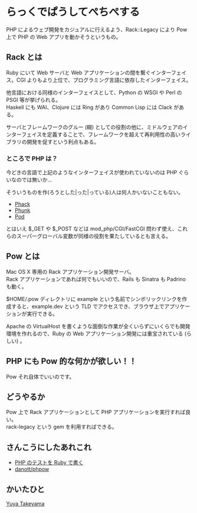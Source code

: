らっくでぱうしてぺちぺする
==========================

PHP によるウェブ開発をカジュアルに行えるよう、Rack::Legacy により Pow 上で PHP の Web アプリを動かそうというもの。

Rack とは
---------

Ruby にいて Web サーバと Web アプリケーションの間を繋ぐインターフェイス。CGI よりもより上位で、プログラミング言語に依存したインターフェイス。

他言語における同様のインターフェイスとして、Python の WSGI や Perl の PSGI 等が挙げられる。  
Haskell にも WAI、Clojure には Ring があり Common Lisp には Clack がある。  

サーバとフレームワークのグルー (糊) としての役割の他に、ミドルウェアのインターフェイスを定義することで、フレームワークを超えて再利用性の高いライブラリの開発を促すという利点もある。

### ところで PHP は？

今どきの言語で上記のようなインターフェイスが使われていないのは PHP ぐらいなのでは無いか...

そういうものを作(ろうとした|った|っている)人は何人かいないこともない。

- [Phack](http://www.youtube.com/watch?v=xnw0TljGX6I)
- [Phunk](https://github.com/kuzuha/Phunk)
- [Pod](https://github.com/CHH/pod)

とはいえ $\_GET や $\_POST などは mod\_php/CGI/FastCGI 問わず使え、これらのスーパーグローバル変数が同様の役割を果たしているとも言える。

Pow とは
--------

Mac OS X 専用の Rack アプリケーション開発サーバ。  
Rack アプリケーションであれば何でもいいので、Rails も Sinatra も Padrino も動く。

$HOME/.pow ディレクトリに example という名前でシンボリックリンクを作成すると、example.dev という TLD でアクセスでき、ブラウザ上でアプリケーションが実行できる。

Apache の VirtualHost を書くような面倒な作業が全くいらずにいくらでも開発環境を作れるので、Ruby の Web アプリケーション開発には重宝されている (らしい) 。

PHP にも Pow 的な何かが欲しい！！
---------------------------------

Pow それ自体でいいのです。

どうやるか
----------

Pow 上で Rack アプリケーションとして PHP アプリケーションを実行すれば良い。  
rack-legacy という gem を利用すればできる。

さんこうにしたあれこれ
----------------------

- [PHP のテストを Ruby で書く](http://blog.udzura.jp/2011/08/09/writing-php-test-by-ruby/)
- [danott/phpow](https://github.com/danott/phpow)

かいたひと
----------

[Yuya Takeyama](http://yuyat.jp)

